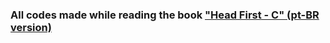 ### All codes made while reading the book ["Head First - C" (pt-BR version)](https://www.google.com.br/search?q=Head+First+C)
